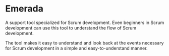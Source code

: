 # Emerada
A support tool specialized for Scrum development.
Even beginners in Scrum development can use this tool to understand the flow of Scrum development.

The tool makes it easy to understand and look back at the events necessary for Scrum development in a simple and easy-to-understand manner.
